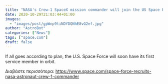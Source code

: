 ```yaml
---
title: "NASA's Crew-1 SpaceX mission commander will join the US Space Force: report"
date: 2020-10-29T21:03:44+01:00
images:
  - "images/post/gpWnp9tiNDYDQNhE8vG2ef.jpg"
author: "AstroBot"
categories: ["News"]
tags: ["space.com"]
draft: false
---
```


If all goes according to plan, the U.S. Space Force will soon have its first service member in orbit. 

Διαβάστε περισσότερα: https://www.space.com/space-force-recruits-nasa-astronaut-crew-1-commander
